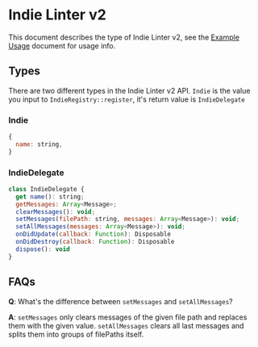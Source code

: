# Indie Linter v2

This document describes the type of Indie Linter v2, see the [Example Usage](../examples/indie-linter-v2.md) document for usage info.

## Types

There are two different types in the Indie Linter v2 API. `Indie` is the value you input to `IndieRegistry::register`, it's return value is `IndieDelegate`

### Indie

```js
{
  name: string,
}
```

### IndieDelegate

```js
class IndieDelegate {
  get name(): string;
  getMessages: Array<Message>;
  clearMessages(): void;
  setMessages(filePath: string, messages: Array<Message>): void;
  setAllMessages(messages: Array<Message>): void;
  onDidUpdate(callback: Function): Disposable
  onDidDestroy(callback: Function): Disposable
  dispose(): void
}
```

## FAQs

**Q**: What's the difference between `setMessages` and `setAllMessages`?

**A**: `setMessages` only clears messages of the given file path and replaces them with the given value. `setAllMessages` clears all last messages and splits them into groups of filePaths itself.

